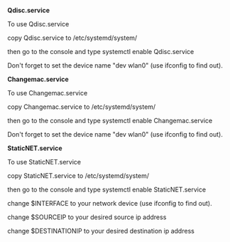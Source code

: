 **Qdisc.service**

To use Qdisc.service

copy Qdisc.service to /etc/systemd/system/

then go to the console and type systemctl enable Qdisc.service

Don't forget to set the device name "dev wlan0" (use ifconfig to find out).

**Changemac.service**

To use Changemac.service

copy Changemac.service to /etc/systemd/system/

then go to the console and type systemctl enable Changemac.service

Don't forget to set the device name "dev wlan0" (use ifconfig to find out).

**StaticNET.service**

To use StaticNET.service

copy StaticNET.service to /etc/systemd/system/

then go to the console and type systemctl enable StaticNET.service

change $INTERFACE to your network device (use ifconfig to find out).

change $SOURCEIP to your desired source ip address

change $DESTINATIONIP to your desired destination ip address

